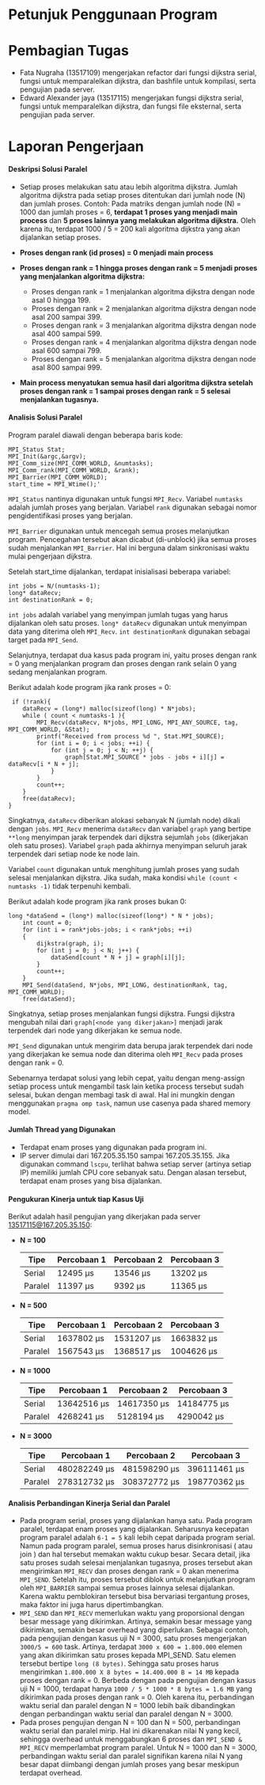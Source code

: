 # Petunjuk Penggunaan Program

# Pembagian Tugas
- Fata Nugraha (13517109) mengerjakan refactor dari fungsi dijkstra serial, fungsi untuk memparalelkan dijkstra, dan bashfile untuk kompilasi, serta pengujian pada server.
- Edward Alexander jaya (13517115) mengerjakan fungsi dijkstra serial, fungsi untuk memparalelkan dijkstra, dan fungsi file eksternal, serta pengujian pada server.

# Laporan Pengerjaan
#### Deskripsi Solusi Paralel
- Setiap proses melakukan satu atau lebih algoritma dijkstra. Jumlah algoritma dijkstra pada setiap proses ditentukan dari jumlah node (N) dan jumlah proses.
Contoh:
Pada matriks dengan jumlah node (N) = 1000 dan jumlah proses = 6, **terdapat 1 proses yang menjadi main process** dan **5 proses lainnya yang melakukan algoritma dijkstra.** Oleh karena itu, terdapat 1000 / 5 = 200 kali algoritma dijkstra yang akan dijalankan setiap proses. 
- **Proses dengan rank (id proses) = 0 menjadi main process**
- **Proses dengan rank = 1 hingga proses dengan rank = 5 menjadi proses yang menjalankan algoritma dijkstra:**
  - Proses dengan rank = 1 menjalankan algoritma dijkstra dengan node asal 0 hingga 199.
  - Proses dengan rank = 2 menjalankan algoritma dijkstra dengan node asal 200 sampai 399.
  - Proses dengan rank = 3 menjalankan algoritma dijkstra dengan node asal 400 sampai 599.
  - Proses dengan rank = 4 menjalankan algoritma dijkstra dengan node asal 600 sampai 799.
  - Proses dengan rank = 5 menjalankan algoritma dijkstra dengan node asal 800 sampai 999.
   
- **Main process menyatukan semua hasil dari algoritma dijkstra setelah proses dengan rank = 1 sampai proses dengan rank = 5 selesai menjalankan tugasnya.**

#### Analisis Solusi Paralel
Program paralel diawali dengan beberapa baris kode:

    MPI_Status Stat;
    MPI_Init(&argc,&argv);
    MPI_Comm_size(MPI_COMM_WORLD, &numtasks);
    MPI_Comm_rank(MPI_COMM_WORLD, &rank);
    MPI_Barrier(MPI_COMM_WORLD);
    start_time = MPI_Wtime();'

`MPI_Status` nantinya digunakan untuk fungsi `MPI_Recv`. Variabel `numtasks` adalah jumlah proses yang berjalan. Variabel `rank` digunakan sebagai nomor pengidentifikasi proses yang berjalan.

`MPI_Barrier` digunakan untuk mencegah semua proses melanjutkan program. Pencegahan tersebut akan dicabut (di-unblock) jika semua proses sudah menjalankan `MPI_Barrier`. Hal ini berguna dalam sinkronisasi waktu mulai pengerjaan dijkstra.

Setelah start_time dijalankan, terdapat inisialisasi beberapa variabel:

    int jobs = N/(numtasks-1);
    long* dataRecv;
    int destinationRank = 0;
    
`int jobs` adalah variabel yang menyimpan jumlah tugas yang harus dijalankan oleh satu proses. `long* dataRecv` digunakan untuk menyimpan data yang diterima oleh `MPI_Recv`. `int destinationRank` digunakan sebagai target pada `MPI_Send`.

Selanjutnya, terdapat dua kasus pada program ini, yaitu proses dengan rank = 0 yang menjalankan program dan proses dengan rank selain 0 yang sedang menjalankan program.

Berikut adalah kode program jika rank proses = 0:

     if (!rank){
        dataRecv = (long*) malloc(sizeof(long) * N*jobs);
        while ( count < numtasks-1 ){
            MPI_Recv(dataRecv, N*jobs, MPI_LONG, MPI_ANY_SOURCE, tag, MPI_COMM_WORLD, &Stat);
            printf("Received from process %d ", Stat.MPI_SOURCE);
            for (int i = 0; i < jobs; ++i) {
                for (int j = 0; j < N; ++j) {
                    graph[Stat.MPI_SOURCE * jobs - jobs + i][j] = dataRecv[i * N + j];
                }
            }
            count++;
        }
        free(dataRecv);
    }

Singkatnya, `dataRecv` diberikan alokasi sebanyak N (jumlah node) dikali dengan `jobs`. `MPI_Recv` menerima `dataRecv` dan variabel `graph` yang bertipe `**long` menyimpan jarak terpendek dari dijkstra sejumlah `jobs` (dikerjakan oleh satu proses). Variabel `graph` pada akhirnya menyimpan seluruh jarak terpendek dari setiap node ke node lain. 

Variabel `count` digunakan untuk menghitung jumlah proses yang sudah selesai menjalankan dijkstra. Jika sudah, maka kondisi `while (count < numtasks -1)` tidak terpenuhi kembali.

Berikut adalah kode program jika rank proses bukan 0:

    long *dataSend = (long*) malloc(sizeof(long*) * N * jobs);
        int count = 0;
        for (int i = rank*jobs-jobs; i < rank*jobs; ++i)
        {   
            dijkstra(graph, i);
            for (int j = 0; j < N; j++) {
                dataSend[count * N + j] = graph[i][j];
            }
            count++;
        }
        MPI_Send(dataSend, N*jobs, MPI_LONG, destinationRank, tag, MPI_COMM_WORLD);
        free(dataSend);

Singkatnya, setiap proses menjalankan fungsi dijkstra. Fungsi dijkstra mengubah nilai dari `graph[<node yang dikerjakan>]` menjadi jarak terpendek dari node yang dikerjakan ke semua node. 

`MPI_Send` digunakan untuk mengirim data berupa jarak terpendek dari node yang dikerjakan ke semua node dan diterima oleh `MPI_Recv` pada proses dengan rank = 0.

Sebenarnya terdapat solusi yang lebih cepat, yaitu dengan meng-assign setiap process untuk mengambil task lain ketika process tersebut sudah selesai, bukan dengan membagi task di awal. Hal ini mungkin dengan menggunakan `pragma omp task`, namun use casenya pada shared memory model.

#### Jumlah Thread yang Digunakan
- Terdapat enam proses yang digunakan pada program ini.
- IP server dimulai dari 167.205.35.150 sampai 167.205.35.155. Jika digunakan command `lscpu`, terlihat bahwa setiap server (artinya setiap IP) memiliki jumlah CPU core sebanyak satu. Dengan alasan tersebut, terdapat enam proses yang bisa dijalankan.
#### Pengukuran Kinerja untuk tiap Kasus Uji
Berikut adalah hasil pengujian yang dikerjakan pada server 13517115@167.205.35.150:
- **N = 100**

  | Tipe | Percobaan 1 | Percobaan 2 | Percobaan 3 |
  |---|--- |---|---|
  | Serial   | 12495 µs   | 13546 µs    | 13202 µs|
  | Paralel | 11397 µs | 9392 µs | 11365 µs|

- **N = 500**

  | Tipe  |  Percobaan 1 | Percobaan 2  | Percobaan 3  |
  |---|---|---|---|
  | Serial |  1637802 µs  |  1531207 µs |  1663832 µs |
  | Paralel  |  1567543 µs | 1368517 µs  |  1004626 µs |
- **N = 1000**

  | Tipe  |  Percobaan 1 | Percobaan 2  | Percobaan 3  |
  |---|---|---|---|
  | Serial | 13642516 µs | 14617350 µs | 14184775 µs  |
  | Paralel  | 4268241 µs  |  5128194 µs | 4290042 µs|
- **N = 3000**

  | Tipe  |  Percobaan 1 | Percobaan 2  | Percobaan 3  |
  |---|---|---|---|
  | Serial | 480282249 µs  |  481598290 µs |  396111461 µs|
  | Paralel  | 278312732 µs | 308372772 µs |  198770362 µs|

#### Analisis Perbandingan Kinerja Serial dan Paralel
- Pada program serial, proses yang dijalankan hanya satu. Pada program paralel, terdapat enam proses yang dijalankan. Seharusnya kecepatan program paralel adalah `6-1 = 5` kali lebih cepat daripada program serial. Namun pada program paralel, semua proses harus disinkronisasi ( atau join ) dan hal tersebut memakan waktu cukup besar. Secara detail, jika satu proses sudah selesai menjalankan tugasnya, proses tersebut akan mengirimkan `MPI_RECV` dan proses dengan rank = 0 akan menerima `MPI_SEND`. Setelah itu, proses tersebut diblok untuk melanjutkan program oleh `MPI_BARRIER` sampai semua proses lainnya selesai dijalankan. Karena waktu pemblokiran tersebut bisa bervariasi tergantung proses, maka faktor ini juga harus dipertimbangkan.
- `MPI_SEND` dan `MPI_RECV` memerlukan waktu yang proporsional dengan besar message yang dikirimkan. Artinya, semakin besar message yang dikirimkan, semakin besar overhead yang diperlukan. Sebagai contoh, pada pengujian dengan kasus uji N = 3000, satu proses mengerjakan `3000/5 = 600` task. Artinya, terdapat `3000 x 600 = 1.800.000` elemen yang akan dikirimkan satu proses kepada MPI_SEND. Satu elemen tersebut bertipe `long (8 bytes)`. Sehingga satu proses harus mengirimkan `1.800.000 X 8 bytes = 14.400.000 B = 14 MB` kepada proses dengan rank = 0. Berbeda dengan pada pengujian dengan kasus uji N = 1000, terdapat hanya `1000 / 5 * 1000 * 8 bytes = 1.6 MB` yang dikirimkan pada proses dengan rank = 0. Oleh karena itu, perbandingan waktu serial dan paralel dengan N = 1000 lebih baik dibandingkan dengan perbandingan waktu serial dan paralel dengan N = 3000.
- Pada proses pengujian dengan N = 100 dan N = 500, perbandingan waktu serial dan paralel mirip. Hal ini dikarenakan nilai N yang kecil, sehingga overhead untuk menggabungkan 6 proses dan `MPI_SEND & MPI_RECV` memperlambat program paralel. Untuk N = 1000 dan N = 3000, perbandingan waktu serial dan paralel signifikan karena nilai N yang besar dapat diimbangi dengan jumlah proses yang besar meskipun terdapat overhead.



